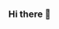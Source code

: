 ### Hi there 👋

<!--
**lucianistrati/lucianistrati** is a ✨ _special_ ✨ repository because its `README.md` (this file) appears on your GitHub profile.

- 🔭 I’m currently working on an NLP project
- 🌱 I’m currently learning about AI
- 💬 Ask me about NLP, ML, AI, DS, DL
- 📫 How to reach me: mail me at lucianistrati@yahoo.com and connect with me on LinkedIn https://www.linkedin.com/in/lucian-istrati/
- ⚡ Fun fact: My favorite book is "Wealth of Nations"
-->
